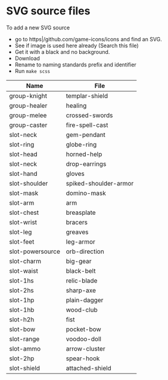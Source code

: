 # SVG source files 

To add a new SVG source 
* go to https|/github.com/game-icons/icons and find an SVG. 
* See if image is used here already (Search this file)
* Get it with a black and no background. 
* Download
* Rename to naming standards prefix and identifier
* Run `make scss`

Name|File
---|---
group-knight|templar-shield
group-healer|healing
group-melee|crossed-swords
group-caster|fire-spell-cast
slot-neck|gem-pendant
slot-ring|globe-ring
slot-head|horned-help
slot-neck|drop-earrings
slot-hand|gloves
slot-shoulder|spiked-shoulder-armor
slot-mask|domino-mask
slot-arm|arm
slot-chest|breasplate
slot-wrist|bracers
slot-leg|greaves
slot-feet|leg-armor
slot-powersource|orb-direction
slot-charm|big-gear
slot-waist|black-belt
slot-1hs|relic-blade
slot-2hs|sharp-axe
slot-1hp|plain-dagger
slot-1hb|wood-club
slot-h2h|fist
slot-bow|pocket-bow
slot-range|voodoo-doll
slot-ammo|arrow-cluster
slot-2hp|spear-hook
slot-shield|attached-shield